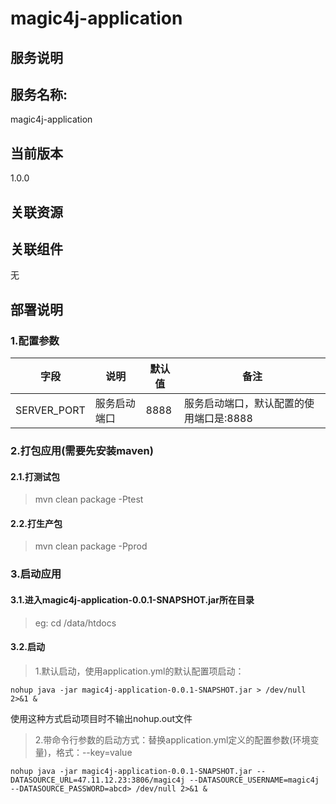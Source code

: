 # magic4j-application

## 服务说明

## 服务名称:
magic4j-application

## 当前版本
1.0.0

## 关联资源

## 关联组件
无
## 部署说明

### 1.配置参数

| 字段 | 说明 | 默认值 | 备注 |
| --- | --- | --- | --- |
|SERVER_PORT|服务启动端口|8888|服务启动端口，默认配置的使用端口是:8888|

### 2.打包应用(需要先安装maven)

#### 2.1.打测试包
> mvn clean package -Ptest

#### 2.2.打生产包
> mvn clean package -Pprod

### 3.启动应用

#### 3.1.进入magic4j-application-0.0.1-SNAPSHOT.jar所在目录
> eg: cd /data/htdocs

#### 3.2.启动 
> 1.默认启动，使用application.yml的默认配置项启动：
```
nohup java -jar magic4j-application-0.0.1-SNAPSHOT.jar > /dev/null 2>&1 & 
```
使用这种方式启动项目时不输出nohup.out文件

> 2.带命令行参数的启动方式：替换application.yml定义的配置参数(环境变量)，格式：--key=value
```
nohup java -jar magic4j-application-0.0.1-SNAPSHOT.jar --DATASOURCE_URL=47.11.12.23:3806/magic4j --DATASOURCE_USERNAME=magic4j --DATASOURCE_PASSWORD=abcd> /dev/null 2>&1 & 
```
